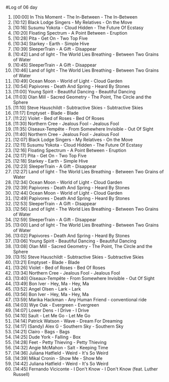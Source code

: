 #Log of 06 day

1. [00:00] In This Moment - The In-Between - The In-Between
1. [10:12] Black Lodge Singers - My Relatives - On the Move
1. [10:16] Susumu Yokota - Cloud Hidden - The Future Of Ecstasy
1. [10:20] Floating Spectrum - A Point Between - Eruption
1. [10:28] Pita - Get On - Two Top Five
1. [10:34] Starkey - Earth - Simple Hive
1. [10:39] SleeperTrain - A Gift - Disappear
1. [10:42] Land of light - The World Lies Breathing - Between Two Grains of Water
1. [10:45] SleeperTrain - A Gift - Disappear
1. [10:46] Land of light - The World Lies Breathing - Between Two Grains of Water
1. [10:49] Ocean Moon - World of Light - Cloud Garden
1. [10:54] Papivores - Death And Spring - Heard By Stones
1. [11:00] Young Spirit - Beautiful Dancing - Beautiful Dancing
1. [11:03] Olan Mill - Sacred Geometry - The Point, The Circle and the Sphere
1. [11:10] Steve Hauschildt - Subtractive Skies - Subtractive Skies
1. [11:17] Emptyset - Blade - Blade
1. [11:22] Violet - Bed of Roses - Bed Of Roses
1. [11:30] Northern Cree - Jealous Fool - Jealous Fool
1. [11:35] Oiseaux-Tempête - From Somewhere Invisible - Out Of Sight
1. [11:40] Northern Cree - Jealous Fool - Jealous Fool
1. [12:07] Black Lodge Singers - My Relatives - On the Move
1. [12:11] Susumu Yokota - Cloud Hidden - The Future Of Ecstasy
1. [12:16] Floating Spectrum - A Point Between - Eruption
1. [12:17] Pita - Get On - Two Top Five
1. [12:18] Starkey - Earth - Simple Hive
1. [12:23] SleeperTrain - A Gift - Disappear
1. [12:27] Land of light - The World Lies Breathing - Between Two Grains of Water
1. [12:34] Ocean Moon - World of Light - Cloud Garden
1. [12:39] Papivores - Death And Spring - Heard By Stones
1. [12:44] Ocean Moon - World of Light - Cloud Garden
1. [12:49] Papivores - Death And Spring - Heard By Stones
1. [12:53] SleeperTrain - A Gift - Disappear
1. [12:56] Land of light - The World Lies Breathing - Between Two Grains of Water
1. [12:59] SleeperTrain - A Gift - Disappear
1. [13:00] Land of light - The World Lies Breathing - Between Two Grains of Water
1. [13:02] Papivores - Death And Spring - Heard By Stones
1. [13:06] Young Spirit - Beautiful Dancing - Beautiful Dancing
1. [13:08] Olan Mill - Sacred Geometry - The Point, The Circle and the Sphere
1. [13:15] Steve Hauschildt - Subtractive Skies - Subtractive Skies
1. [13:21] Emptyset - Blade - Blade
1. [13:26] Violet - Bed of Roses - Bed Of Roses
1. [13:34] Northern Cree - Jealous Fool - Jealous Fool
1. [13:40] Oiseaux-Tempête - From Somewhere Invisible - Out Of Sight
1. [13:49] Bon Iver - Hey, Ma - Hey, Ma
1. [13:52] Angel Olsen - Lark - Lark
1. [13:56] Bon Iver - Hey, Ma - Hey, Ma
1. [13:59] Marika Hackman - Any Human Friend - conventional ride
1. [14:03] Wye Oak - Evergreen - Evergreen
1. [14:07] Lower Dens - I Drive - I Drive
1. [14:10] Sault - Let Me Go - Let Me Go
1. [14:14] Patrick Watson - Wave - Dream For Dreaming
1. [14:17] (Sandy) Alex G - Southern Sky - Southern Sky
1. [14:21] Clairo - Bags - Bags
1. [14:25] Dude York - Falling - Box
1. [14:28] Feet - Petty Thieving - Petty Thieving
1. [14:32] Angie McMahon - Salt - Keeping Time
1. [14:36] Juliana Hatfield - Weird - It's So Weird
1. [14:39] Mikal Cronin - Show Me - Show Me
1. [14:42] Juliana Hatfield - Weird - It's So Weird
1. [14:45] Fernando Viciconte - I Don't Know - I Don't Know (feat. Luther Russell)
